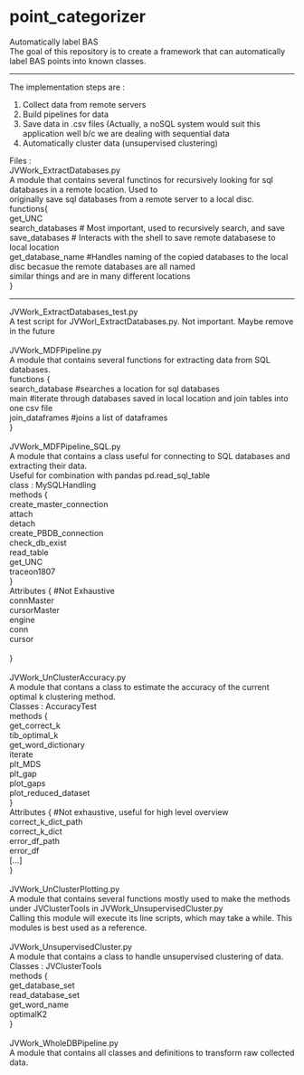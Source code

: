 # point_categorizer
Automatically label BAS <br/>
The goal of this repository is to create a framework that can automatically label BAS points into known classes. <br/>
***
The implementation steps are : <br/>
1) Collect data from remote servers <br/>
2) Build pipelines for data <br/>
3) Save data in .csv files (Actually, a noSQL system would suit this application well b/c we are dealing with sequential data <br/>
4) Automatically cluster data (unsupervised clustering) <br/>

Files : <br/>
JVWork_ExtractDatabases.py <br/>
   A module that contains several functinos for recursively looking for sql databases in a remote location. Used to  
   originally save sql databases from a remote server to a local disc.  
   functions{ <br/>
   get_UNC <br/>
   search_databases # Most important, used to recursively search, and save <br/>
   save_databases # Interacts with the shell to save remote databasese to local location <br/>
   get_database_name #Handles naming of the copied databases to the local disc becasue the remote databases are all named <br/>
    similar things and are in many different locations <br/>
  }<br/>
***
JVWork_ExtractDatabases_test.py <br/>
  A test script for JVWorl_ExtractDatabases.py. Not important. Maybe remove in the future <br/>
<br/>
JVWork_MDFPipeline.py <br/>
  A module that contains several functions for extracting data from SQL databases. <br/>
  functions { <br/>
  search_database #searches a location for sql databases <br/>
  main #iterate through databases saved in local location and join tables into one csv file <br/>
  join_dataframes #joins a list of dataframes <br/>
  } <br/>
<br/>
JVWork_MDFPipeline_SQL.py <br/>
  A module that contains a class useful for connecting to SQL databases and extracting their data. <br/>
  Useful for combination with pandas pd.read_sql_table <br/>
  class : MySQLHandling <br/>
  methods { <br/>
  create_master_connection <br/>
  attach <br/>
  detach <br/>
  create_PBDB_connection <br/>
  check_db_exist <br/>
  read_table <br/>
  get_UNC <br/>
  traceon1807 <br/>
  } <br/>
  Attributes { #Not Exhaustive <br/>
  connMaster <br/>
  cursorMaster <br/>
  engine <br/>
  conn <br/>
  cursor <br/>
   <br/>
  } <br/>
<br/>
JVWork_UnClusterAccuracy.py <br/>
  A module that contans a class to estimate the accuracy of the current optimal k clustering method. <br/>
  Classes : AccuracyTest <br/>
    methods { <br/>
    get_correct_k <br/>
    tib_optimal_k <br/>
    get_word_dictionary <br/>
    iterate <br/>
    plt_MDS <br/>
    plt_gap <br/>
    plot_gaps <br/>
    plot_reduced_dataset <br/>
    } <br/>
    Attributes { #Not exhaustive, useful for high level overview <br/>
    correct_k_dict_path <br/>
    correct_k_dict <br/>
    error_df_path <br/>
    error_df <br/>
    [...] <br/>
    } <br/>
<br/>
JVWork_UnClusterPlotting.py  <br/>
  A module that contains several functions mostly used to make the methods under JVClusterTools in JVWork_UnsupervisedCluster.py <br/>
  Calling this module will execute its line scripts, which may take a while.  This modules is best used as a reference. <br/>
<br/>
JVWork_UnsupervisedCluster.py  <br/>
  A module that contains a class to handle unsupervised clustering of data. <br/>
  Classes : JVClusterTools <br/>
    methods { <br/>
    get_database_set <br/>
    read_database_set <br/>
    get_word_name <br/>
    optimalK2 <br/>
    } <br/>
<br/>
JVWork_WholeDBPipeline.py <br/>
  A module that contains all classes and definitions to transform raw collected data. <br/>

